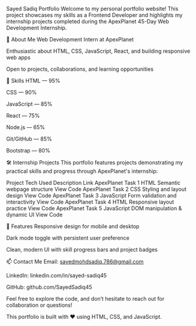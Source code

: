 Sayed Sadiq Portfolio
Welcome to my personal portfolio website!
This project showcases my skills as a Frontend Developer and highlights my internship projects completed during the ApexPlanet 45-Day Web Development Internship.

🚀 About Me
Web Development Intern at ApexPlanet

Enthusiastic about HTML, CSS, JavaScript, React, and building responsive web apps

Open to projects, collaborations, and learning opportunities

💼 Skills
HTML — 95%

CSS — 90%

JavaScript — 85%

React — 75%

Node.js — 65%

Git/GitHub — 85%

Bootstrap — 80%

🛠️ Internship Projects
This portfolio features projects demonstrating my practical skills and progress through ApexPlanet's internship:

Project	Tech Used	Description	Link
ApexPlanet Task 1	HTML	Semantic webpage structure	View Code
ApexPlanet Task 2	CSS	Styling and layout design	View Code
ApexPlanet Task 3	JavaScript	Form validation and interactivity	View Code
ApexPlanet Task 4	HTML	Responsive layout practice	View Code
ApexPlanet Task 5	JavaScript	DOM manipulation & dynamic UI	View Code

🌙 Features
Responsive design for mobile and desktop

Dark mode toggle with persistent user preference

Clean, modern UI with skill progress bars and project badges

📫 Contact Me
Email: sayedmohdsadiq.786@gmail.com

LinkedIn: linkedin.com/in/sayed-sadiq45

GitHub: github.com/SayedSadiq45

Feel free to explore the code, and don’t hesitate to reach out for collaboration or questions!

This portfolio is built with ❤️ using HTML, CSS, and JavaScript.

